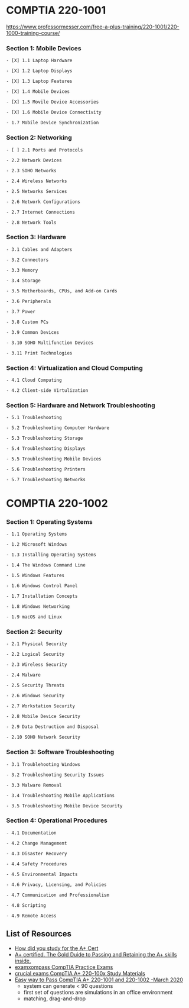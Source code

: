# COMPTIA 220-1001
  https://www.professormesser.com/free-a-plus-training/220-1001/220-1000-training-course/
  
  ### Section 1: Mobile Devices
    
    - [X] 1.1 Laptop Hardware
    
    - [X] 1.2 Laptop Displays
    
    - [X] 1.3 Laptop Features
    
    - [X] 1.4 Mobile Devices
    
    - [X] 1.5 Movile Device Accessories
    
    - [X] 1.6 Mobile Device Connectivity
    
    - 1.7 Mobile Device Synchronization

  ### Section 2: Networking

    - [ ] 2.1 Ports and Protocols

    - 2.2 Network Devices

    - 2.3 SOHO Networks

    - 2.4 Wireless Networks

    - 2.5 Networks Services

    - 2.6 Network Configurations

    - 2.7 Internet Connections

    - 2.8 Network Tools

  ### Section 3: Hardware

    - 3.1 Cables and Adapters

    - 3.2 Connectors

    - 3.3 Memory

    - 3.4 Storage

    - 3.5 Motherboards, CPUs, and Add-on Cards

    - 3.6 Peripherals

    - 3.7 Power

    - 3.8 Custom PCs

    - 3.9 Common Devices

    - 3.10 SOHO Multifunction Devices

    - 3.11 Print Technologies

  ### Section 4: Virtualization and Cloud Computing

    - 4.1 Cloud Computing

    - 4.2 Client-side Virtulization

  ### Section 5: Hardware and Network Troubleshooting

    - 5.1 Troubleshooting

    - 5.2 Troubleshooting Computer Hardware

    - 5.3 Troubleshooting Storage

    - 5.4 Troubleshooting Displays

    - 5.5 Troubleshooting Mobile Devices

    - 5.6 Troubleshooting Printers

    - 5.7 Troubleshooting Networks

# COMPTIA 220-1002

  ### Section 1: Operating Systems

    - 1.1 Operating Systems

    - 1.2 Microsoft Windows

    - 1.3 Installing Operating Systems

    - 1.4 The Windows Command Line

    - 1.5 Windows Features

    - 1.6 Windows Control Panel

    - 1.7 Installation Concepts

    - 1.8 Windows Networking

    - 1.9 macOS and Linux
  
  ### Section 2: Security

    - 2.1 Physical Security

    - 2.2 Logical Security

    - 2.3 Wireless Security

    - 2.4 Malware

    - 2.5 Security Threats

    - 2.6 Windows Security

    - 2.7 Workstation Security

    - 2.8 Mobile Device Security

    - 2.9 Data Destruction and Disposal

    - 2.10 SOHO Network Security
  
  ### Section 3: Software Troubleshooting

    - 3.1 Troublehooting Windows

    - 3.2 Troubleshooting Security Issues

    - 3.3 Malware Removal

    - 3.4 Troubleshooting Mobile Applications

    - 3.5 Troubleshooting Mobile Device Security
  
  ### Section 4: Operational Procedures

    - 4.1 Documentation

    - 4.2 Change Management

    - 4.3 Disaster Recovery

    - 4.4 Safety Procedures

    - 4.5 Environmental Impacts

    - 4.6 Privacy, Licensing, and Policies

    - 4.7 Communication and Professionalism

    - 4.8 Scripting

    - 4.9 Remote Access

## List of Resources
- [How did you study for the A+ Cert](https://old.reddit.com/r/CompTIA/comments/bd3zp8/how_did_you_study_for_the_a_cert/)
- [A+ certified. The Gold Duide to Passing and Retaining the A+ skills inside.](https://old.reddit.com/r/CompTIA/comments/8gedll/a_certified_the_gold_guide_to_passing_and/)
- [examxompass CompTIA Practice Exams](https://www.examcompass.com/)
- [crucial exams CompTIA A+ 220-100x Study Materials](https://crucialexams.com/exams/comptia/a/220-1001/)
- [Easy way to Pass CompTIA A+ 220-1001 and 220-1002 -March 2020](https://www.youtube.com/watch?v=mZpsQ8JWqJc)
  - system can generate < 90 questions
  - first set of questions are simulations in an office environment
  - matching, drag-and-drop